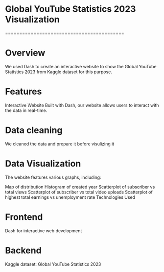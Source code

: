 # Global YouTube Statistics 2023 Visualization
==========================================

# Overview
We used Dash to create an interactive website to show the Global YouTube Statistics 2023 from Kaggle dataset for this purpose.

# Features
Interactive Website
Built with Dash, our website allows users to interact with the data in real-time.

# Data cleaning
We cleaned the data and prepare it before visulizing it 

# Data Visualization
The website features various graphs, including:

Map of distribution
Histogram of created year
Scatterplot of subscriber vs total views
Scatterplot of subscriber vs total video uploads
Scatterplot of highest total earnings vs unemployment rate
Technologies Used
# Frontend
Dash for interactive web development
# Backend
Kaggle dataset: Global YouTube Statistics 2023
